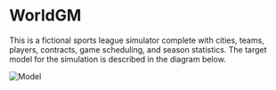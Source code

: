 # WorldGM
This is a fictional sports league simulator complete with cities, teams, players, contracts, game scheduling, and season statistics. The target model for the simulation is described in the diagram below.

![Model](https://i.imgur.com/yHM5oiN.png)
